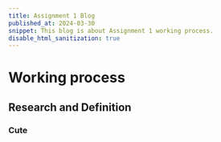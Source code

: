 ```yaml
---
title: Assignment 1 Blog
published_at: 2024-03-30
snippet: This blog is about Assignment 1 working process.
disable_html_sanitization: true
---
```


# Working process

## Research and Definition
### Cute